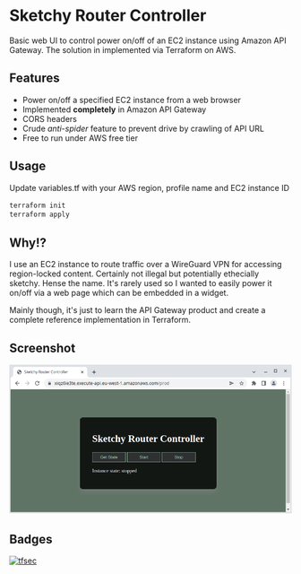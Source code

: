 # Sketchy Router Controller

Basic web UI to control power on/off of an EC2 instance using Amazon API Gateway.
The solution in implemented via Terraform on AWS.

## Features

- Power on/off a specified EC2 instance from a web browser
- Implemented **completely** in Amazon API Gateway
- CORS headers
- Crude *anti-spider* feature to prevent drive by crawling of API URL
- Free to run under AWS free tier

## Usage

Update variables.tf with your AWS region, profile name and EC2 instance ID

````bash
terraform init
terraform apply
````

## Why!?

I use an EC2 instance to route traffic over a WireGuard VPN for accessing region-locked content. Certainly not illegal but potentially ethecially sketchy. Hense the name.
It's rarely used so I wanted to easily power it on/off via a web page which can be embedded in a widget.

Mainly though, it's just to learn the API Gateway product and create a complete reference implementation in Terraform.

## Screenshot

![alt text](screenshot.png "Screenshot")

## Badges

[![tfsec](https://github.com/davidcomerford/sketchy-router-controller/actions/workflows/tfsec.yml/badge.svg)](https://github.com/davidcomerford/sketchy-router-controller/actions/workflows/tfsec.yml)
